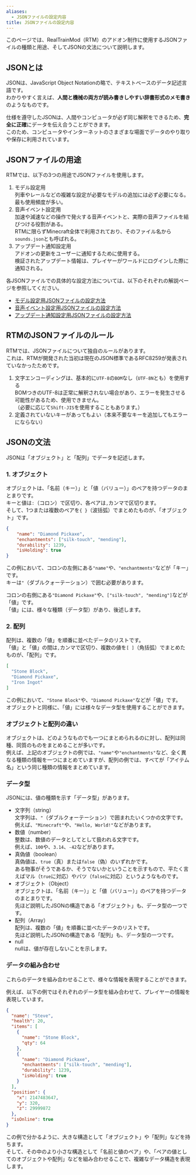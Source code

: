 ```yaml
---
aliases:
  - JSONファイルの設定内容
title: JSONファイルの設定内容
---
```

このページでは、RealTrainMod（RTM）のアドオン制作に使用するJSONファイルの種類と用途、そしてJSONの文法について説明します。
## JSONとは
JSONは、JavaScript Object Notationの略で、テキストベースのデータ記述言語です。  
わかりやすく言えば、**人間と機械の両方が読み書きしやすい辞書形式のメモ書き**のようなものです。

仕様を遵守したJSONは、人間やコンピュータが必ず同じ解釈をできるため、**完全に正確**にデータを伝え合うことができます。  
このため、コンピュータやインターネットのさまざまな場面でデータのやり取りや保存に利用されています。
## JSONファイルの用途
RTMでは、以下の3つの用途でJSONファイルを使用します。
1. モデル設定用  
   列車やレールなどの複雑な設定が必要なモデルの追加には必ず必要になる。  
   最も使用頻度が多い。
2. 音声イベント設定用  
   加速や減速などの操作で発火する音声イベントと、実際の音声ファイルを結びつける役割がある。  
   RTMに限らずMinecraft全体で利用されており、そのファイル名から`sounds.json`とも呼ばれる。  
3. アップデート通知設定用  
   アドオンの更新をユーザーに通知するために使用する。  
   検証されたアップデート情報は、プレイヤーがワールドにログインした際に通知される。

各JSONファイルでの具体的な設定方法については、以下のそれぞれの解説ページを参照してください。
- [モデル設定用JSONファイルの設定方法](model)
- [音声イベント設定用JSONファイルの設定方法](dev/file/json/sound)
- [アップデート通知設定用JSONファイルの設定方法](dev/file/json/pack)

## RTMのJSONファイルのルール
RTMでは、JSONファイルについて独自のルールがあります。  
これは、RTMが開発された当初は現在のJSON標準であるRFC8259が発表されていなかったためです。
1. 文字エンコーディングは、基本的に`UTF-8`の`BOM`なし（`UTF-8N`とも）を使用する  
   BOMつきのUTF-8は正常に解釈されない場合があり、エラーを発生させる可能性があるため、使用できません。    
   （必要に応じて`Shift-JIS`を使用することもあります。）
2. 定義されていないキーがあってもよい（本来不要なキーを追加してもエラーにならない）
<!-- ## JSONの基本的な文法
JSONの基本的な文法について説明します。  
これは、RTMに限らない普遍的な知識なので、他の用途でも役立つでしょう。

JSONは、冒頭で「辞書形式のメモ書き」と説明したように、以下のように辞書に似た特徴を持つことを確認します。

1. 「名前」と「値」の組み合わせからなる  
   辞書が、見出し語と語釈の二つから構成されているように、説明する対象「名前（キー）」と、その意味である「値（バリュー）」から構成されます。  
   また、どこまでが名前で、どこからが値をはっきり区別するために、間に`:`（コロン）が必要です
    - 書き方： `"名前": 値`
    - 例：
      ```json
      "title": "Minecraft"
      ```
      この場合には、`title`が名前（キー）`Minecraft`が値（バリュー）になります
2. 全体は`{ }`（波括弧）で囲む  
   辞書は、バラバラな単語を表紙と裏表紙で囲って一冊にしていますが、JSONも`{ }`（波括弧）で全体を囲む必要があります。  
   また、RTMでは必ず`{ }`で囲む（オブジェクトにする）必要がありますが、一般的には`[ ]`（角括弧）で囲って配列にすることもできます。
    - 例：
        ```json
        {
          "title": "Minecraft",
          "year": 2011
        }
        ```
3. 名前（キー）は必ずダブルクォーテーション（`"`）で囲む  
   辞書では、見出し語は太字になっていたり、大きい文字になっていてわかりやすくされています。  
   それと同様に、名前をダブルクォーテーションで囲み、わかりやすくする必要があります。
    - ✅ `"name": "Steve"`
    - ❌ `name: "Steve"` ←エラー
4. 値の書き方  
   辞書では、意味だけではなく、読み仮名や他の表記、類語など様々な内容が記されていますが、それと同様に、様々な種類の値を指定することができます。  
   ただし、文脈で内容を理解できる人間とは違い、コンピュータはそれができません。  
   そのため、それが**どのような種類の値**なのかを表現するために、値の種類に応じて、以下のように書き方を変える必要があります。
    - 文字列 ``（ `"` で囲む）  
      単純な文字や文字列です。値と同様に`"`で囲みますが、間にコロンがあるため区別できます。
        ```json
        "player": "Alex"
        ```
    - 数値（そのまま）  
      文字列としての数字ではなく、数値としての数字です。
        ```json
        "score": 100
        ```
    - 真偽値（`true` / `false`）  
      真偽値とは、`true`（真）と`false`（偽）の二種類のみで構成される、マルとバツに似たようなものです。（マルが`true`、バツが`false`に相当）
        ```json
        "isOnline": true
        ```
    - 何もない（`null`）  
      RTMではあまり使用しませんが、どんな値も指定しておらず、値が空ということを示すために使用します。  
      この場合では、どんなペットも飼っていないということを、値`null`を使用して表しています。
        ```json
        "pet": null
        ```
    - 配列（`[ ]`で囲む、複数の値を並べる）  
      辞書でも、複数の意味があるときに1番の意味、2番の意味…というように表記しますが、それと同じです。
        ```json
        "items": ["sword", "shield", "apple"]
        ```
    - オブジェクト（さらに`{ }` で囲む、入れ子にできる）  
      オブジェクトとは、辞書に入れ子にできる、一回り小さい辞書です。このオブジェクトも同様に辞書なので、今までと同じように名前と値を指定します。  
      （より正確には、JSON全体がオブジェクトです。全体を`{ }`で囲むということは、オブジェクトを作っているということですし、名前もJavaScript **Object** Notationですから。）
        ```json
        "position": { "x": 10, "y": 20 }
        ```
5. 名前と値のペアの間には、`,`（カンマ）を入れて区切る  
   辞書では、見出し語同士の間は必ず改行され、見出し語が列の一番上に並ぶようになっていますが、JSONでは改行しないようにすることができるため、代わりに`,`を使います。
    - ペアや配列の要素の間には必ず入れる
    - 配列やオブジェクトの最後の項目の後にはカンマを入れない
    - 例：
        ```json
        {
          "name": "Steve",
          "health": 20,
          "isOnline": true
        }
        ```
6. コメントは書けない  
    - 一般的なコンピュータ言語とは異なり、JSONはコメント（人間だけが読め、コンピュータは無視する部分）を使用できません。
    - 以下は、一般的なJSONについての説明であり、RTMでは利用しません（すべきでない）。
	    - 慣習として、 `"__comment__"`や、`"_comment"`のような項目を使用してコメントを擬似的に使用することもあります。
	    - 一部のソフトウェアでは、`// ...`や`/* ... */`などのコメントを許容したり、上記の項目を無視する仕組みを採用して、コメントできるようにすることもあります。
	    - 拡張子が`.json`であっても、中身には改造されたJSONが使われることもあります。

JSON全体としては、以下のようになります。
```json
{
  "name": "Steve",
  "health": 20,
  "items": [
	  {
		  "name": "Stone Block",
		  "qty": 64
	  },
	  {
		  "name": "Diamond Pickaxe",
		  "enchantments": ["silk-touch", "mending"],
		  "durability": 1239,
		  "isHolding": true
	  }
  ],
  "position": {
	  "x": 2147483647,
    "y": 320,
    "z": 29999872
	},
  "isOnline": true
}
``` -->
## JSONの文法
JSONは「オブジェクト」と「配列」でデータを記述します。
### 1. オブジェクト
オブジェクトは、「名前（キー）」と「値（バリュー）」のペアを持つデータのまとまりです。  
キーと値は`:`（コロン）で区切り、各ペアは`,`カンマで区切ります。  
そして、1つまたは複数のペアを`{ }`（波括弧）でまとめたものが、「オブジェクト」です。
```json
{
	"name": "Diamond Pickaxe",
	"enchantments": ["silk-touch", "mending"],
	"durability": 1239,
	"isHolding": true
}
```
この例において、コロンの左側にある`"name"`や、`"enchantments"`などが「キー」です。  
キーは`"`（ダブルクォーテーション）で囲む必要があります。

コロンの右側にある`"Diamond Pickaxe"`や、`["silk-touch", "mending"]`などが「値」です。  
「値」には、様々な種類（データ型）があり、後述します。
### 2. 配列
配列は、複数の「値」を順番に並べたデータのリストです。  
「値」と「値」の間は`,`カンマで区切り、複数の値を`[ ]`（角括弧）でまとめたものが、「配列」です。
```json
[
  "Stone Block",
  "Diamond Pickaxe",
  "Iron Ingot"
]
```
この例において、`"Stone Block"`や、`"Diamond Pickaxe"`などが「値」です。  
オブジェクトと同様に、「値」には様々なデータ型を使用することができます。
### オブジェクトと配列の違い
オブジェクトは、どのようなものでも一つにまとめられるのに対し、配列は同種、同質のものをまとめることが多いです。  
例えば、上記のオブジェクトの例では、`"name"`や`"enchantments"`など、全く異なる種類の情報を一つにまとめていますが、配列の例では、すべてが「アイテム名」という同じ種類の情報をまとめています。
### データ型
JSONには、値の種類を示す「データ型」があります。
- 文字列（string）  
  文字列は、`"`（ダブルクォーテーション）で囲まれたいくつかの文字です。  
  例えば、`"Minecraft"`や、`"Hello, World!"`などがあります。
- 数値（number）  
  整数は、数値のデータとしてとして扱われる文字です。  
  例えば、`100`や、`3.14`、`-42`などがあります。
- 真偽値（boolean）  
  真偽値は、`true`（真）または`false`（偽）のいずれかです。  
  ある物事がそうであるか、そうでないかということを示すもので、平たく言えばマル（`true`に対応）やバツ（`false`に対応）というようなものです。
- オブジェクト（Object）  
  オブジェクトは、「名前（キー）」と「値（バリュー）」のペアを持つデータのまとまりです。  
  先ほど説明したJSONの構造である「オブジェクト」も、データ型の一つです。
- 配列（Array）  
  配列は、複数の「値」を順番に並べたデータのリストです。  
  先ほど説明したJSONの構造である「配列」も、データ型の一つです。
- null  
  nullは、値が存在しないことを示します。

### データの組み合わせ
これらのデータを組み合わせることで、様々な情報を表現することができます。

例えば、以下の例ではそれぞれのデータ型を組み合わせて、プレイヤーの情報を表現しています。
```json
{
  "name": "Steve",
  "health": 20,
  "items": [
    {
      "name": "Stone Block",
      "qty": 64
    },
    {
      "name": "Diamond Pickaxe",
      "enchantments": ["silk-touch", "mending"],
      "durability": 1239,
      "isHolding": true
    }
  ],
  "position": {
    "x": 2147483647,
    "y": 320,
    "z": 29999872
  },
  "isOnline": true
}
```
この例で分かるように、大きな構造として「オブジェクト」や「配列」などを持ちます。  
そして、その中のより小さな構造として「名前と値のペア」や、「ペアの値としてのオブジェクトや配列」などを組み合わせることで、複雑なデータ構造を表現します。